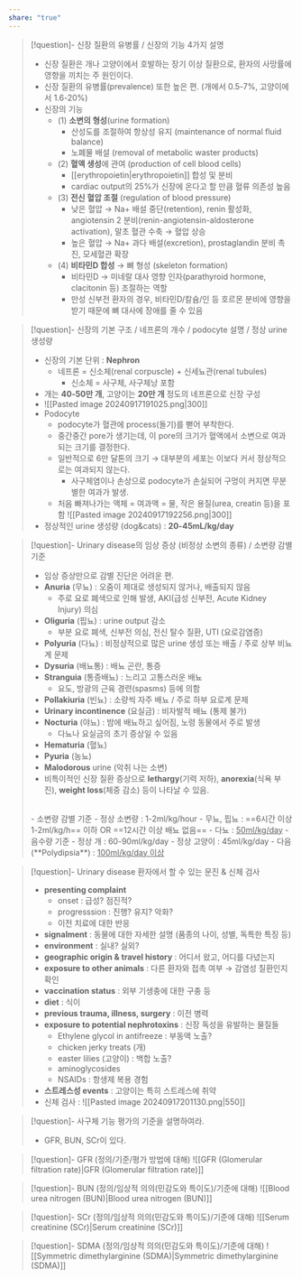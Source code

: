 ```yaml
---
share: "true"
---
```


>[!question]- 신장 질환의 유병률 / 신장의 기능 4가지 설명
>- 신장 질환은 개나 고양이에서 호발하는 장기 이상 질환으로, 환자의 사망률에 영향을 끼치는 주 원인이다.
> - 신장 질환의 유병률(prevalence) 또한 높은 편. (개에서 0.5-7%, 고양이에서 1.6-20%)
> - 신장의 기능
> 	- (1) **소변의 형성**(urine formation)
> 		- 산성도를 조절하여 항상성 유지 (maintenance of normal fluid balance)
> 		- 노폐물 배설 (removal of metabolic waster products)
> 	- (2) **혈액 생성**에 관여 (production of cell blood cells)
> 		- [[erythropoietin|erythropoietin]] 합성 및 분비
> 		- cardiac output의 25%가 신장에 온다고 할 만큼 혈류 의존성 높음
> 	- (3) **전신 혈압 조절** (regulation of blood pressure)
> 		- 낮은 혈압 → Na+ 배설 중단(retention), renin 활성화, angiotensin 2 분비(renin-angiotensin-aldosterone activation), 말초 혈관 수축 → 혈압 상승
> 		- 높은 혈압 → Na+ 과다 배설(excretion), prostaglandin 분비 촉진, 모세혈관 확장
> 	- (4) **비타민D 합성** → 뼈 형성 (skeleton formation)
> 		- 비타민D → 미네랄 대사 영향 인자(parathyroid hormone, clacitonin 등) 조절하는 역할
> 		- 만성 신부전 환자의 경우, 비타민D/칼슘/인 등 호르몬 분비에 영향을 받기 때문에 뼈 대사에 장애를 줄 수 있음

>[!question]- 신장의 기본 구조 / 네프론의 개수 / podocyte 설명 / 정상 urine 생성량
>- 신장의 기본 단위 : **Nephron**
> 	- 네프론 = 신소체(renal corpuscle) + 신세뇨관(renal tubules)
> 		- 신소체 = 사구체, 사구체낭 포함
> - 개는 **40-50만 개**, 고양이는 **20만 개** 정도의 네프론으로 신장 구성
> - ![[Pasted image 20240917191025.png|300]]
> - Podocyte
> 	- podocyte가 혈관에 process(돌기)를 뻗어 부착한다.
>	- 중간중간 pore가 생기는데, 이 pore의 크기가 혈액에서 소변으로 여과되는 크기를 결정한다.
>	- 일반적으로 6만 달톤의 크기 → 대부분의 세포는 이보다 커서 정상적으로는 여과되지 않는다.
>		- 사구체염이나 손상으로 podocyte가 손실되어 구멍이 커지면 무분별한 여과가 발생.
>	- 처음 빠져나가는 액체 = 여과액 = 물, 작은 용질(urea, creatin 등)을 포함
>	![[Pasted image 20240917192256.png|300]]
> - 정상적인 urine 생성량 (dog&cats) : **20-45mL/kg/day**


>[!question]- Urinary disease의 임상 증상 (비정상 소변의 종류) / 소변량 감별 기준
>- 임상 증상만으로 감별 진단은 어려운 편.
> - **Anuria** (무뇨) : 오줌이 제대로 생성되지 않거나, 배출되지 않음
> 	- 주로 요로 폐색으로 인해 발생, AKI(급성 신부전, Acute Kidney Injury) 의심
> - **Oliguria** (핍뇨) : urine output 감소
> 	- 부분 요로 폐색, 신부전 의심, 전신 탈수 질환, UTI (요로감염증)
> - **Polyuria** (다뇨) : 비정상적으로 많은 urine 생성 또는 배출 / 주로 상부 비뇨계 문제
> - **Dysuria** (배뇨통) : 배뇨 곤란, 통증
> - **Stranguia** (통증배뇨) : 느리고 고통스러운 배뇨
> 	- 요도, 방광의 근육 경련(spasms) 등에 의함
> - **Pollakiuria** (빈뇨) : 소량씩 자주 배뇨 / 주로 하부 요로계 문제
> - **Urinary incontinence** (요실금) : 비자발적 배뇨 (통제 불가)
> - **Nocturia** (야뇨) : 밤에 배뇨하고 싶어짐, 노령 동물에서 주로 발생
> 	- 다뇨나 요실금의 초기 증상일 수 있음
> - **Hematuria** (혈뇨)
> - **Pyuria** (농뇨)
> - **Malodorous** urine (악취 나는 소변)
> - 비특이적인 신장 질환 증상으로 **lethargy**(기력 저하), **anorexia**(식욕 부진), **weight loss**(체중 감소) 등이 나타날 수 있음.
> <br>
> -  소변량 감별 기준
>	- 정상 소변량 : 1-2ml/kg/hour
>	- 무뇨, 핍뇨 : ==6시간 이상 1-2ml/kg/h== 이하 OR ==12시간 이상 배뇨 없음==
>	- 다뇨 : <u>50ml/kg/day</u>
>	- 음수량 기준
>		- 정상 개 : 60-90ml/kg/day
>		- 정상 고양이 : 45ml/kg/day
>		- 다음(**Polydipsia**) : <u>100ml/kg/day 이상</u>


>[!question]- Urinary disease 환자에서 할 수 있는 문진 & 신체 검사
>
> - **presenting complaint**
> 	-  onset : 급성? 점진적?
> 	- progresssion : 진행? 유지? 악화?
> 	- 이전 치료에 대한 반응
> - **signalment** : 동물에 대한 자세한 설명 (품종의 나이, 성별, 독특한 특징 등)
> - **environment** : 실내? 실외?
> - **geographic origin & travel history** : 어디서 왔고, 어디를 다녔는지
> - **exposure to other animals** : 다른 환자와 접촉 여부 → 감염성 질환인지 확인
> - **vaccination status** : 외부 기생충에 대한 구충 등
> - **diet** : 식이
> - **previous trauma, illness, surgery** : 이전 병력
> - **exposure to potential nephrotoxins** : 신장 독성을 유발하는 물질들
> 	- Ethylene glycol in antifreeze : 부동액 노출?
> 	- chicken jerky treats (개)
> 	- easter lilies (고양이) : 백합 노출?
> 	- aminoglycosides
> 	- NSAIDs : 항생제 복용 경험
> - **스트레스성 events** : 고양이는 특히 스트레스에 취약
> - 신체 검사 : ![[Pasted image 20240917201130.png|550]]


>[!question]- 사구체 기능 평가의 기준을 설명하여라.
>- GFR, BUN, SCr이 있다.

>[!question]- GFR (정의/기준/평가 방법에 대해)
>![[GFR (Glomerular filtration rate)|GFR (Glomerular filtration rate)]]


>[!question]- BUN (정의/임상적 의의(민감도와 특이도)/기준에 대해)
>![[Blood urea nitrogen (BUN)|Blood urea nitrogen (BUN)]]


>[!question]- SCr (정의/임상적 의의(민감도와 특이도)/기준에 대해)
>![[Serum creatinine (SCr)|Serum creatinine (SCr)]]


>[!question]- SDMA (정의/임상적 의의(민감도와 특이도)/기준에 대해)
>![[Symmetric dimethylarginine (SDMA)|Symmetric dimethylarginine (SDMA)]]


